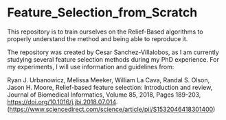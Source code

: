 # Feature_Selection_from_Scratch

This repository is to train ourselves on the Relief-Based algorithms to properly understand the method and being able to reproduce it. 

The repository was created by Cesar Sanchez-Villalobos, as I am currently studying several feature selection methods during my PhD experience. For my experiments, I will use information and guidelines from: 

Ryan J. Urbanowicz, Melissa Meeker, William La Cava, Randal S. Olson, Jason H. Moore, Relief-based feature selection: Introduction and review, Journal of Biomedical Informatics, Volume 85,
2018,
Pages 189-203,
https://doi.org/10.1016/j.jbi.2018.07.014.
(https://www.sciencedirect.com/science/article/pii/S1532046418301400)

